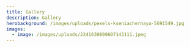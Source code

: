 ```yaml
---
title: Gallery
description: Gallery
herobackground: /images/uploads/pexels-kseniachernaya-5691549.jpg
images:
  - image: /images/uploads/2241630890607143111.jpeg
---
```

